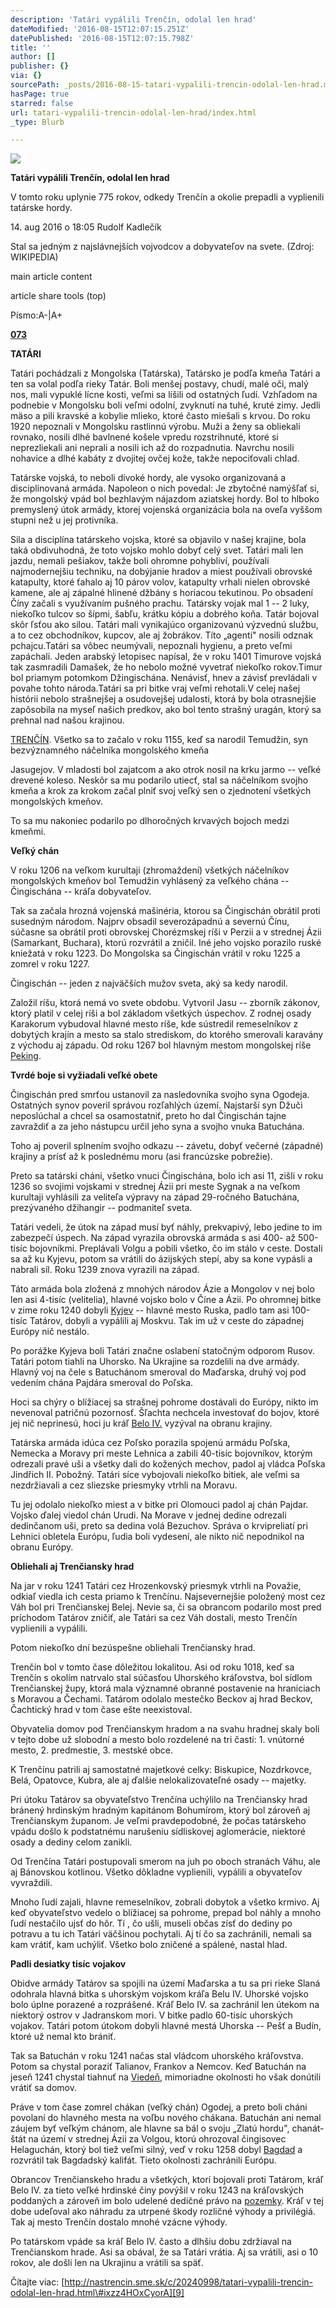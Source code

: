 ```yaml
---
description: 'Tatári vypálili Trenčín, odolal len hrad'
dateModified: '2016-08-15T12:07:15.251Z'
datePublished: '2016-08-15T12:07:15.798Z'
title: ''
author: []
publisher: {}
via: {}
sourcePath: _posts/2016-08-15-tatari-vypalili-trencin-odolal-len-hrad.md
hasPage: true
starred: false
url: tatari-vypalili-trencin-odolal-len-hrad/index.html
_type: Blurb

---
```

![](https://the-grid-user-content.s3-us-west-2.amazonaws.com/0c0b0d14-b180-467c-a4bb-224c11f69a39.jpg)

**Tatári vypálili Trenčín, odolal len hrad**

V tomto roku uplynie 775 rokov, odkedy Trenčín a okolie prepadli a vyplienili tatárske hordy.

14\. aug 2016 o 18:05 Rudolf Kadlečík

Stal sa jedným z najslávnejších vojvodcov a dobyvateľov na svete. (Zdroj: WIKIPEDIA)

main article content

article share tools (top)

Písmo:A-|A+

**[0][0][73][1]**

**TATÁRI**

Tatári pochádzali z Mongolska (Tatárska), Tatársko je podľa kmeňa Tatári a ten sa volal podľa rieky Tatár. Boli menšej postavy, chudí, malé oči, malý nos, mali vypuklé lícne kosti, veľmi sa líšili od ostatných ľudí. Vzhľadom na podnebie v Mongolsku boli veľmi odolní, zvyknutí na tuhé, kruté zimy. Jedli mäso a pili kravské a kobylie mlieko, ktoré často miešali s krvou. Do roku 1920 nepoznali v Mongolsku rastlinnú výrobu. Muži a ženy sa obliekali rovnako, nosili dlhé bavlnené košele vpredu rozstrihnuté, ktoré si neprezliekali ani neprali a nosili ich až do rozpadnutia. Navrchu nosili nohavice a dlhé kabáty z dvojitej ovčej kože, takže nepociťovali chlad.

Tatárske vojská, to neboli divoké hordy, ale vysoko organizovaná a disciplinovaná armáda. Napoleon o nich povedal: Je zbytočné namýšľať si, že mongolský vpád bol bezhlavým nájazdom aziatskej hordy. Bol to hlboko premyslený útok armády, ktorej vojenská organizácia bola na oveľa vyššom stupni než u jej protivníka.

Sila a disciplína tatárskeho vojska, ktoré sa objavilo v našej krajine, bola taká obdivuhodná, že toto vojsko mohlo dobyť celý svet. Tatári mali len jazdu, nemali pešiakov, takže boli ohromne pohybliví, používali najmodernejšiu techniku, na dobýjanie hradov a miest používali obrovské katapulty, ktoré ťahalo aj 10 párov volov, katapulty vrhali nielen obrovské kamene, ale aj zápalné hlinené džbány s horiacou tekutinou. Po obsadení Číny začali s využívaním pušného prachu. Tatársky vojak mal 1 -- 2 luky, niekoľko tulcov so šípmi, šabľu, krátku kópiu a dobrého koňa. Tatár bojoval skôr ľsťou ako silou. Tatári mali vynikajúco organizovanú výzvednú službu, a to cez obchodníkov, kupcov, ale aj žobrákov. Títo „agenti" nosili odznak pchajcu.Tatári sa vôbec neumývali, nepoznali hygienu, a preto veľmi zapáchali. Jeden arabský letopisec napísal, že v roku 1401 Timurove vojská tak zasmradili Damašek, že ho nebolo možné vyvetrať niekoľko rokov.Timur bol priamym potomkom Džingischána. Nenávisť, hnev a závisť prevládali v povahe tohto národa.Tatári sa pri bitke vraj veľmi rehotali.V celej našej histórii nebolo strašnejšej a osudovejšej udalosti, ktorá by bola otrasnejšie zapôsobila na myseľ našich predkov, ako bol tento strašný uragán, ktorý sa prehnal nad našou krajinou.

[TRENČÍN][2]. Všetko sa to začalo v roku 1155, keď sa narodil Temudžin, syn bezvýznamného náčelníka mongolského kmeňa

Jasugejov. V mladosti bol zajatcom a ako otrok nosil na krku jarmo -- veľké drevené koleso. Neskôr sa mu podarilo utiecť, stal sa náčelníkom svojho kmeňa a krok za krokom začal plniť svoj veľký sen o zjednotení všetkých mongolských kmeňov.

To sa mu nakoniec podarilo po dlhoročných krvavých bojoch medzi kmeňmi.

**Veľký chán**

V roku 1206 na veľkom kurultaji (zhromaždení) všetkých náčelníkov mongolských kmeňov bol Temudžin vyhlásený za veľkého chána -- Čingischána -- kráľa dobyvateľov.

Tak sa začala hrozná vojenská mašinéria, ktorou sa Čingischán obrátil proti susedným národom. Najprv obsadil severozápadnú a severnú Čínu, súčasne sa obrátil proti obrovskej Chorézmskej ríši v Perzii a v strednej Ázii (Samarkant, Buchara), ktorú rozvrátil a zničil. Iné jeho vojsko porazilo ruské kniežatá v roku 1223\. Do Mongolska sa Čingischán vrátil v roku 1225 a zomrel v roku 1227\.

Čingischán -- jeden z najväčších mužov sveta, aký sa kedy narodil.

Založil ríšu, ktorá nemá vo svete obdobu. Vytvoril Jasu -- zborník zákonov, ktorý platil v celej ríši a bol základom všetkých úspechov. Z rodnej osady Karakorum vybudoval hlavné mesto ríše, kde sústredil remeselníkov z dobytých krajín a mesto sa stalo strediskom, do ktorého smerovali karavány z východu aj západu. Od roku 1267 bol hlavným mestom mongolskej ríše [Peking][3].

**Tvrdé boje si vyžiadali veľké obete**

Čingischán pred smrťou ustanovil za nasledovníka svojho syna Ogodeja. Ostatných synov poveril správou rozľahlých území. Najstarší syn Džuči neposlúchal a chcel sa osamostatniť, preto ho dal Čingischán tajne zavraždiť a za jeho nástupcu určil jeho syna a svojho vnuka Batuchána.

Toho aj poveril splnením svojho odkazu -- závetu, dobyť večerné (západné) krajiny a prísť až k poslednému moru (asi francúzske pobrežie).

Preto sa tatárski cháni, všetko vnuci Čingischána, bolo ich asi 11, zišli v roku 1236 so svojimi vojskami v strednej Ázii pri meste Sygnak a na veľkom kurultaji vyhlásili za veliteľa výpravy na západ 29-ročného Batuchána, prezývaného džihangir -- podmaniteľ sveta.

Tatári vedeli, že útok na západ musí byť náhly, prekvapivý, lebo jedine to im zabezpečí úspech. Na západ vyrazila obrovská armáda s asi 400- až 500-tisíc bojovníkmi. Preplávali Volgu a pobili všetko, čo im stálo v ceste. Dostali sa až ku Kyjevu, potom sa vrátili do ázijských stepí, aby sa kone vypásli a nabrali síl. Roku 1239 znova vyrazili na západ.

Táto armáda bola zložená z mnohých národov Ázie a Mongolov v nej bolo len asi 4-tisíc (velitelia), hlavné vojsko bolo v Číne a Ázii. Po ohromnej bitke v zime roku 1240 dobyli [Kyjev][4] -- hlavné mesto Ruska, padlo tam asi 100-tisíc Tatárov, dobyli a vypálili aj Moskvu. Tak im už v ceste do západnej Európy nič nestálo.

Po porážke Kyjeva boli Tatári značne oslabení statočným odporom Rusov. Tatári potom tiahli na Uhorsko. Na Ukrajine sa rozdelili na dve armády. Hlavný voj na čele s Batuchánom smeroval do Maďarska, druhý voj pod vedením chána Pajdára smeroval do Poľska.

Hoci sa chýry o blížiacej sa strašnej pohrome dostávali do Európy, nikto im nevenoval patričnú pozornosť. Šľachta nechcela investovať do bojov, ktoré jej nič neprinesú, hoci ju kráľ [Belo IV.][5] vyzýval na obranu krajiny.

Tatárska armáda idúca cez Poľsko porazila spojenú armádu Poľska, Nemecka a Moravy pri meste Lehnica a zabili 40-tisíc bojovníkov, ktorým odrezali pravé uši a všetky dali do kožených mechov, padol aj vládca Poľska Jindřich II. Pobožný. Tatári síce vybojovali niekoľko bitiek, ale veľmi sa nezdržiavali a cez sliezske priesmyky vtrhli na Moravu.

Tu jej odolalo niekoľko miest a v bitke pri Olomouci padol aj chán Pajdar. Vojsko ďalej viedol chán Urudi. Na Morave v jednej dedine odrezali dedinčanom uši, preto sa dedina volá Bezuchov. Správa o krvipreliatí pri Lehnici obletela Európu, ľudia boli vydesení, ale nikto nič nepodnikol na obranu Európy.

**Obliehali aj Trenčiansky hrad**

Na jar v roku 1241 Tatári cez Hrozenkovský priesmyk vtrhli na Považie, odkiaľ viedla ich cesta priamo k Trenčínu. Najsevernejšie položený most cez Váh bol pri Trenčianskej Belej. Nevie sa, či sa obrancom podarilo most pred príchodom Tatárov zničiť, ale Tatári sa cez Váh dostali, mesto Trenčín vyplienili a vypálili.

Potom niekoľko dní bezúspešne obliehali Trenčiansky hrad.

Trenčín bol v tomto čase dôležitou lokalitou. Asi od roku 1018, keď sa Trenčín s okolím natrvalo stal súčasťou Uhorského kráľovstva, bol sídlom Trenčianskej župy, ktorá mala významné obranné postavenie na hraniciach s Moravou a Čechami. Tatárom odolalo mestečko Beckov aj hrad Beckov, Čachtický hrad v tom čase ešte neexistoval.

Obyvatelia domov pod Trenčianskym hradom a na svahu hradnej skaly boli v tejto dobe už slobodní a mesto bolo rozdelené na tri časti: 1\. vnútorné mesto, 2\. predmestie, 3\. mestské obce.

K Trenčínu patrili aj samostatné majetkové celky: Biskupice, Nozdrkovce, Belá, Opatovce, Kubra, ale aj ďalšie nelokalizovateľné osady -- majetky.

Pri útoku Tatárov sa obyvateľstvo Trenčína uchýlilo na Trenčiansky hrad bránený hrdinským hradným kapitánom Bohumírom, ktorý bol zároveň aj Trenčianskym županom. Je veľmi pravdepodobné, že počas tatárskeho vpádu došlo k podstatnému narušeniu sídliskovej aglomerácie, niektoré osady a dediny celom zanikli.

Od Trenčína Tatári postupovali smerom na juh po oboch stranách Váhu, ale aj Bánovskou kotlinou. Všetko dôkladne vyplienili, vypálili a obyvateľov vyvraždili.

Mnoho ľudí zajali, hlavne remeselníkov, zobrali dobytok a všetko krmivo. Aj keď obyvateľstvo vedelo o blížiacej sa pohrome, prepad bol náhly a mnoho ľudí nestačilo ujsť do hôr. Tí , čo ušli, museli občas zísť do dediny po potravu a tu ich Tatári väčšinou pochytali. Aj tí čo sa zachránili, nemali sa kam vrátiť, kam uchýliť. Všetko bolo zničené a spálené, nastal hlad.

**Padli desiatky tisíc vojakov**

Obidve armády Tatárov sa spojili na území Maďarska a tu sa pri rieke Slaná odohrala hlavná bitka s uhorským vojskom kráľa Belu IV. Uhorské vojsko bolo úplne porazené a rozprášené. Kráľ Belo IV. sa zachránil len útekom na niektorý ostrov v Jadranskom mori. V bitke padlo 60-tisíc uhorských vojakov. Tatári potom útokom dobyli hlavné mestá Uhorska -- Pešť a Budín, ktoré už nemal kto brániť.

Tak sa Batuchán v roku 1241 načas stal vládcom uhorského kráľovstva. Potom sa chystal poraziť Talianov, Frankov a Nemcov. Keď Batuchán na jeseň 1241 chystal tiahnuť na [Viedeň][6], mimoriadne okolnosti ho však donútili vrátiť sa domov.

Práve v tom čase zomrel chákan (veľký chán) Ogodej, a preto boli cháni povolaní do hlavného mesta na voľbu nového chákana. Batuchán ani nemal záujem byť veľkým chánom, ale hlavne sa bál o svoju „Zlatú hordu", chanát- štát na území v strednej Ázii za Volgou, ktorú ohrozoval čingisovec Helaguchán, ktorý bol tiež veľmi silný, veď v roku 1258 dobyl [Bagdad][7] a rozvrátil tak Bagdadský kalifát. Tieto okolnosti zachránili Európu.

Obrancov Trenčianskeho hradu a všetkých, ktorí bojovali proti Tatárom, kráľ Belo IV. za tieto veľké hrdinské činy povýšil v roku 1243 na kráľovských poddaných a zároveň im bolo udelené dedičné právo na [pozemky][8]. Kráľ v tej dobe udeľoval ako náhradu za utrpené škody rozličné výhody a privilégiá. Tak aj mesto Trenčín dostalo mnohé vzácne výhody.

Po tatárskom vpáde sa kráľ Belo IV. často a dlhšiu dobu zdržiaval na Trenčianskom hrade. Asi sa obával, že sa Tatári vrátia. Aj sa vrátili, asi o 10 rokov, ale došli len na Ukrajinu a vrátili sa späť.

Čítajte viac: [http://nastrencin.sme.sk/c/20240998/tatari-vypalili-trencin-odolal-len-hrad.html\#ixzz4HOxCyorA][9]

[0]: http://nastrencin.sme.sk/diskusie/2934481/1/tatari-vypalili-trencin-odolal-len-hrad.html
[1]: https://www.facebook.com/sharer/sharer.php?u=http://nastrencin.sme.sk/c/20240998/tatari-vypalili-trencin-odolal-len-hrad.html
[2]: http://trencin.sme.sk/
[3]: http://www.sme.sk/lok/peking/
[4]: http://www.sme.sk/lok/kyjev/
[5]: http://encyklopedia.sme.sk/c/2422822/
[6]: http://www.sme.sk/lok/vieden/
[7]: http://www.sme.sk/lok/bagdad/
[8]: http://reality.sme.sk/predaj/pozemok/
[9]: http://nastrencin.sme.sk/c/20240998/tatari-vypalili-trencin-odolal-len-hrad.html#ixzz4HOxCyorA
